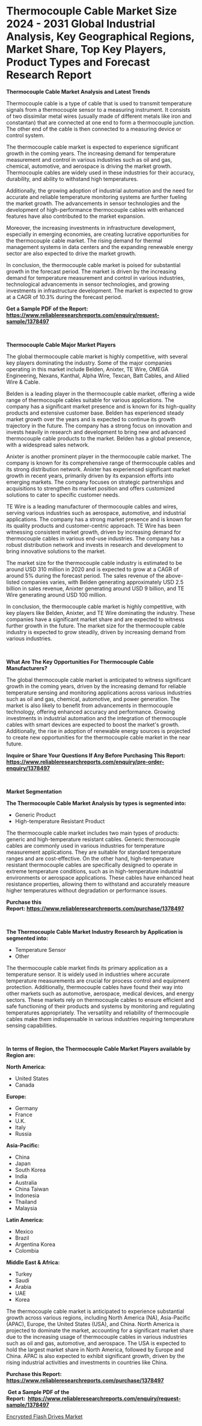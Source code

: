 <p><h1>Thermocouple Cable Market Size 2024 - 2031 Global Industrial Analysis, Key Geographical Regions, Market Share, Top Key Players, Product Types and Forecast Research Report</h1></p><p><strong>Thermocouple Cable Market Analysis and Latest Trends</strong></p>
<p><p>Thermocouple cable is a type of cable that is used to transmit temperature signals from a thermocouple sensor to a measuring instrument. It consists of two dissimilar metal wires (usually made of different metals like iron and constantan) that are connected at one end to form a thermocouple junction. The other end of the cable is then connected to a measuring device or control system.</p><p>The thermocouple cable market is expected to experience significant growth in the coming years. The increasing demand for temperature measurement and control in various industries such as oil and gas, chemical, automotive, and aerospace is driving the market growth. Thermocouple cables are widely used in these industries for their accuracy, durability, and ability to withstand high temperatures.</p><p>Additionally, the growing adoption of industrial automation and the need for accurate and reliable temperature monitoring systems are further fueling the market growth. The advancements in sensor technologies and the development of high-performance thermocouple cables with enhanced features have also contributed to the market expansion.</p><p>Moreover, the increasing investments in infrastructure development, especially in emerging economies, are creating lucrative opportunities for the thermocouple cable market. The rising demand for thermal management systems in data centers and the expanding renewable energy sector are also expected to drive the market growth.</p><p>In conclusion, the thermocouple cable market is poised for substantial growth in the forecast period. The market is driven by the increasing demand for temperature measurement and control in various industries, technological advancements in sensor technologies, and growing investments in infrastructure development. The market is expected to grow at a CAGR of 10.3% during the forecast period.</p></p>
<p><strong>Get a Sample PDF of the Report:&nbsp; <a href="https://www.reliableresearchreports.com/enquiry/request-sample/1378497">https://www.reliableresearchreports.com/enquiry/request-sample/1378497</a></strong></p>
<p>&nbsp;</p>
<p><strong>Thermocouple Cable Major Market Players</strong></p>
<p><p>The global thermocouple cable market is highly competitive, with several key players dominating the industry. Some of the major companies operating in this market include Belden, Anixter, TE Wire, OMEGA Engineering, Nexans, Kanthal, Alpha Wire, Texcan, Batt Cables, and Allied Wire & Cable.</p><p>Belden is a leading player in the thermocouple cable market, offering a wide range of thermocouple cables suitable for various applications. The company has a significant market presence and is known for its high-quality products and extensive customer base. Belden has experienced steady market growth over the years and is expected to continue its growth trajectory in the future. The company has a strong focus on innovation and invests heavily in research and development to bring new and advanced thermocouple cable products to the market. Belden has a global presence, with a widespread sales network.</p><p>Anixter is another prominent player in the thermocouple cable market. The company is known for its comprehensive range of thermocouple cables and its strong distribution network. Anixter has experienced significant market growth in recent years, primarily driven by its expansion efforts into emerging markets. The company focuses on strategic partnerships and acquisitions to strengthen its market position and offers customized solutions to cater to specific customer needs.</p><p>TE Wire is a leading manufacturer of thermocouple cables and wires, serving various industries such as aerospace, automotive, and industrial applications. The company has a strong market presence and is known for its quality products and customer-centric approach. TE Wire has been witnessing consistent market growth, driven by increasing demand for thermocouple cables in various end-use industries. The company has a robust distribution network and invests in research and development to bring innovative solutions to the market.</p><p>The market size for the thermocouple cable industry is estimated to be around USD 310 million in 2020 and is expected to grow at a CAGR of around 5% during the forecast period. The sales revenue of the above-listed companies varies, with Belden generating approximately USD 2.5 billion in sales revenue, Anixter generating around USD 9 billion, and TE Wire generating around USD 100 million.</p><p>In conclusion, the thermocouple cable market is highly competitive, with key players like Belden, Anixter, and TE Wire dominating the industry. These companies have a significant market share and are expected to witness further growth in the future. The market size for the thermocouple cable industry is expected to grow steadily, driven by increasing demand from various industries.</p></p>
<p>&nbsp;</p>
<p><strong>What Are The Key Opportunities For Thermocouple Cable Manufacturers?</strong></p>
<p><p>The global thermocouple cable market is anticipated to witness significant growth in the coming years, driven by the increasing demand for reliable temperature sensing and monitoring applications across various industries such as oil and gas, chemical, automotive, and power generation. The market is also likely to benefit from advancements in thermocouple technology, offering enhanced accuracy and performance. Growing investments in industrial automation and the integration of thermocouple cables with smart devices are expected to boost the market's growth. Additionally, the rise in adoption of renewable energy sources is projected to create new opportunities for the thermocouple cable market in the near future.</p></p>
<p><strong>Inquire or Share Your Questions If Any Before Purchasing This Report: <a href="https://www.reliableresearchreports.com/enquiry/pre-order-enquiry/1378497">https://www.reliableresearchreports.com/enquiry/pre-order-enquiry/1378497</a></strong></p>
<p>&nbsp;</p>
<p><strong>Market Segmentation</strong></p>
<p><strong>The Thermocouple Cable Market Analysis by types is segmented into:</strong></p>
<p><ul><li>Generic Product</li><li>High-temperature Resistant Product</li></ul></p>
<p><p>The thermocouple cable market includes two main types of products: generic and high-temperature resistant cables. Generic thermocouple cables are commonly used in various industries for temperature measurement applications. They are suitable for standard temperature ranges and are cost-effective. On the other hand, high-temperature resistant thermocouple cables are specifically designed to operate in extreme temperature conditions, such as in high-temperature industrial environments or aerospace applications. These cables have enhanced heat resistance properties, allowing them to withstand and accurately measure higher temperatures without degradation or performance issues.</p></p>
<p><strong>Purchase this Report:&nbsp;<a href="https://www.reliableresearchreports.com/purchase/1378497">https://www.reliableresearchreports.com/purchase/1378497</a></strong></p>
<p>&nbsp;</p>
<p><strong>The Thermocouple Cable Market Industry Research by Application is segmented into:</strong></p>
<p><ul><li>Temperature Sensor</li><li>Other</li></ul></p>
<p><p>The thermocouple cable market finds its primary application as a temperature sensor. It is widely used in industries where accurate temperature measurements are crucial for process control and equipment protection. Additionally, thermocouple cables have found their way into other markets such as automotive, aerospace, medical devices, and energy sectors. These markets rely on thermocouple cables to ensure efficient and safe functioning of their products and systems by monitoring and regulating temperatures appropriately. The versatility and reliability of thermocouple cables make them indispensable in various industries requiring temperature sensing capabilities.</p></p>
<p>&nbsp;</p>
<p><strong>In terms of Region, the Thermocouple Cable Market Players available by Region are:</strong></p>
<p>
    <p> <strong> North America: </strong>
        <ul>
            <li>United States</li>
            <li>Canada</li>
        </ul>
        </p> 
    <p> <strong> Europe: </strong>
        <ul>
            <li>Germany</li>
            <li>France</li>
            <li>U.K.</li>
            <li>Italy</li>
            <li>Russia</li>
        </ul>
        </p> 
    <p> <strong> Asia-Pacific: </strong>
        <ul>
            <li>China</li>
            <li>Japan</li>
            <li>South Korea</li>
            <li>India</li>
            <li>Australia</li>
            <li>China Taiwan</li>
            <li>Indonesia</li>
            <li>Thailand</li>
            <li>Malaysia</li>
        </ul>
        </p> 
    <p> <strong> Latin America: </strong>
        <ul>
            <li>Mexico</li>
            <li>Brazil</li>
            <li>Argentina Korea</li>
            <li>Colombia</li>
        </ul>
        </p> 
    <p> <strong> Middle East & Africa: </strong>
        <ul>
            <li>Turkey</li>
            <li>Saudi</li>
            <li>Arabia</li>
            <li>UAE</li>
            <li>Korea</li>
        </ul>
    </p>
    </p>
<p><p>The thermocouple cable market is anticipated to experience substantial growth across various regions, including North America (NA), Asia-Pacific (APAC), Europe, the United States (USA), and China. North America is projected to dominate the market, accounting for a significant market share due to the increasing usage of thermocouple cables in various industries such as oil and gas, automotive, and aerospace. The USA is expected to hold the largest market share in North America, followed by Europe and China. APAC is also expected to exhibit significant growth, driven by the rising industrial activities and investments in countries like China.</p></p>
<p><strong>Purchase this Report: <a href="https://www.reliableresearchreports.com/purchase/1378497">https://www.reliableresearchreports.com/purchase/1378497</a></strong></p>
<p>&nbsp;<strong>Get a Sample PDF of the Report:&nbsp;&nbsp;<a href="https://www.reliableresearchreports.com/enquiry/request-sample/1378497">https://www.reliableresearchreports.com/enquiry/request-sample/1378497</a></strong></p>
<p><strong></strong></p>
<p><p><a href="https://github.com/RichRobinson5/Market-Research-Report-List-3/blob/main/encrypted-flash-drives-market.md">Encrypted Flash Drives Market</a></p></p>